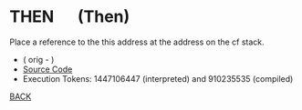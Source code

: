 # THEN &emsp; (Then)
Place a reference to the this address at the address on the cf stack.
* ( orig - )
* [Source Code](../words/core/Then.cs)
* Execution Tokens: 1447106447 (interpreted) and 910235535 (compiled)


[BACK](builtins.md#Then)
